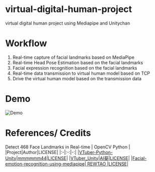 # virtual-digital-human-project
virtual digital human project using Mediapipe and Unitychan
# Workflow
1. Real-time capture of facial landmarks  based on MediaPipe
2. Real-time Head Pose Estimation based on the facial landmarks
3. Facial expression recognition based on the facial landmarks
4. Real-time data transmission to virtual human model based on TCP 
5. Drive the virtual human model based on the transmission data
# Demo
![Demo](https://raw.githubusercontent.com/shenllyz/virtual-digital-human-project/main/demo.gif)

# References/ Credits

Detect 468 Face Landmarks in Real-time | OpenCV Python | 
|Project|Author|LICENSE|
|:-|:-:|-:|
|[VTuber-Python-Unity](https://github.com/mmmmmm44/VTuber-Python-Unity)|[mmmmmm44](https://github.com/mmmmmm44)|[LICENSE](https://github.com/mmmmmm44/VTuber-Python-Unity/blob/main/LICENSE)|
|[VTuber_Unity](https://github.com/kwea123/VTuber_Unity)|[AI葵](https://github.com/kwea123)|[LICENSE](https://github.com/kwea123/VTuber_Unity/blob/master/LICENSE)|
|[Facial-emotion-recognition-using-mediapipe](https://github.com/REWTAO/Facial-emotion-recognition-using-mediapipe)|[ REWTAO ](https://github.com/REWTAO)|[LICENSE](https://github.com/REWTAO/Facial-emotion-recognition-using-mediapipe/blob/main/LICENSE)|
 
 
 
